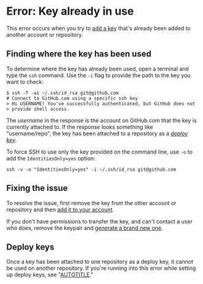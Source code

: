 # Error: Key already in use

This error occurs when you try to [add a key](/articles/adding-a-new-ssh-key-to-your-github-account) that's already been added to another account or repository.

## Finding where the key has been used

To determine where the key has already been used, open a terminal and type the `ssh` command. Use the `-i` flag to provide the path to the key you want to check:

```shell
$ ssh -T -ai ~/.ssh/id_rsa git@github.com
# Connect to GitHub.com using a specific ssh key
> Hi USERNAME! You've successfully authenticated, but GitHub does not
> provide shell access.
```

The _username_ in the response is the account on GitHub.com that the key is currently attached to. If the response looks something like "username/repo", the key has been attached to a repository as a [_deploy key_](/authentication/connecting-to-github-with-ssh/managing-deploy-keys#deploy-keys).

To force SSH to use only the key provided on the command line, use `-o` to add the `IdentitiesOnly=yes` option:

```shell
ssh -v -o "IdentitiesOnly=yes" -i ~/.ssh/id_rsa git@github.com
```

## Fixing the issue

To resolve the issue, first remove the key from the other account or repository and then [add it to your account](/authentication/connecting-to-github-with-ssh/adding-a-new-ssh-key-to-your-github-account).

If you don't have permissions to transfer the key, and can't contact a user who does, remove the keypair and [generate a brand new one](/authentication/connecting-to-github-with-ssh/generating-a-new-ssh-key-and-adding-it-to-the-ssh-agent).

## Deploy keys

Once a key has been attached to one repository as a deploy key, it cannot be used on another repository.  If you're running into this error while setting up deploy keys, see "[AUTOTITLE](/authentication/connecting-to-github-with-ssh/managing-deploy-keys)."
